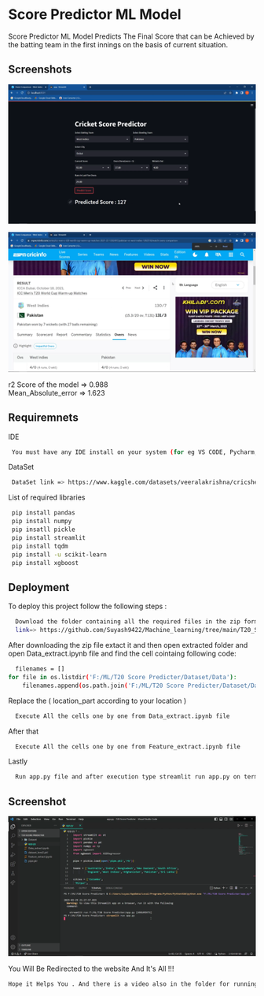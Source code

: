 
# Score Predictor ML Model

Score Predictor ML Model Predicts The Final Score that can be Achieved by the batting team in the first innings on the basis of current situation.
  


## Screenshots

![App Screenshot](https://github.com/Suyash9422/tp/blob/main/Screenshot%20(764).png?raw=true)

![App Screenshot](https://github.com/Suyash9422/tp/blob/main/Screenshot%20(765).png?raw=true)











r2 Score of the model => 0.988   
Mean_Absolute_error => 1.623
## Requiremnets

IDE

```bash
 You must have any IDE install on your system (for eg VS CODE, Pycharm,etc)
```


DataSet


```bash
 DataSet link => https://www.kaggle.com/datasets/veeralakrishna/cricsheet-a-retrosheet-for-cricket
```



List of required libraries

```bash
 pip install pandas
 pip install numpy
 pip insatll pickle
 pip install streamlit
 pip install tqdm
 pip install -u scikit-learn
 pip install xgboost
```
 
## Deployment

To deploy this project follow the following steps :

```bash
  Download the folder containing all the required files in the zip format from my github repo
  link=> https://github.com/Suyash9422/Machine_learning/tree/main/T20_Score%20_predictor  
```  



After downloading the zip file extact it and then open extracted folder and open Data_extract.ipynb file and find the cell cointaing following code:
```bash
  filenames = []
for file in os.listdir('F:/ML/T20 Score Predicter/Dataset/Data'):
    filenames.append(os.path.join('F:/ML/T20 Score Predicter/Dataset/Data',file))
```
Replace the ( location_part according to your location )

```bash
  Execute All the cells one by one from Data_extract.ipynb file
```

After that 

```bash
  Execute All the cells one by one from Feature_extract.ipynb file
```

Lastly

```bash
  Run app.py file and after execution type streamlit run app.py on terminal of IDE (For eg)
```




## Screenshot

![App Screenshot](https://github.com/Suyash9422/tp/blob/main/Screenshot%20(767).png?raw=true)








You Will Be Redirected to the website And It's All !!!

```bash
Hope it Helps You . And there is a video also in the folder for running app.py you can also watch that  
``` 